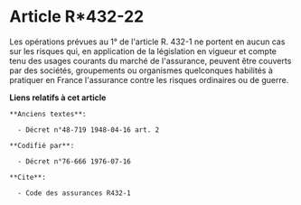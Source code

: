 # Article R*432-22

Les opérations prévues au 1° de l'article R. 432-1 ne portent en aucun cas sur les risques qui, en application de la
législation en vigueur et compte tenu des usages courants du marché de l'assurance, peuvent être couverts par des sociétés,
groupements ou organismes quelconques habilités à pratiquer en France l'assurance contre les risques ordinaires ou de guerre.

**Liens relatifs à cet article**

	**Anciens textes**:

	  - Décret n°48-719 1948-04-16 art. 2

	**Codifié par**:

	  - Décret n°76-666 1976-07-16

	**Cite**:

	  - Code des assurances R432-1
